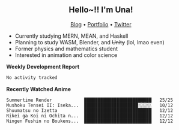 <h2 align="center">
  Hello~!! I'm Una!
</h2>

<p align="center">
  <a href="https://anarchy.website/">Blog</a> &bull;
  <a href="https://una-ada.github.io/">Portfolio</a> &bull;
  <a href="https://twitter.com/xn__z7x">Twitter</a>
</p>

- Currently studying MERN, MEAN, and Haskell
- Planning to study WASM, Blender, and ~~Unity~~ (lol, lmao even)
- Former physics and mathematics student
- Interested in animation and color science

**Weekly Development Report**

<!--START_SECTION:waka-->

```txt
No activity tracked
```

<!--END_SECTION:waka-->

**Recently Watched Anime**

<!-- RECENT-ANIME:START -->

    Summertime Render            █████████████████████████   25/25
    Mushoku Tensei II: Iseka...  ████████████████████░░░░░   10/12
    Shuumatsu no Izetta          █████████████████████████   12/12
    Rikei ga Koi ni Ochita n...  █████████████████████████   12/12
    Ningen Fushin no Boukens...  █████████████████████████   12/12
<!-- RECENT-ANIME:END -->
